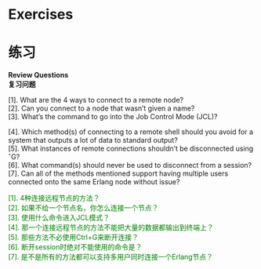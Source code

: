 # Exercises
# 练习
**Review Questions**<br>
**复习问题**<br>

[1]. What are the 4 ways to connect to a remote node?<br>
[2]. Can you connect to a node that wasn’t given a name?<br>
[3]. What’s the command to go into the Job Control Mode (JCL)?<br>

[4]. Which method(s) of connecting to a remote shell should you avoid for a system that outputs a lot of data to standard output?<br>
[5]. What instances of remote connections shouldn’t be disconnected using ˆG?<br>
[6]. What command(s) should never be used to disconnect from a session?<br>
[7]. Can all of the methods mentioned support having multiple users connected onto the same Erlang node without issue?<br>
<p></p> <font color="green">

[1]. 4种连接远程节点的方法？<br>
[2]. 如果不给一个节点名，你怎么连接一个节点？<br>
[3]. 使用什么命令进入JCL模式？<br>
[4]. 那一个连接远程节点的方法不能把大量的数据都输出到终端上？<br>
[5]. 那些方法不必使用Ctrl+G来断开连接？<br>
[6]. 断开session时绝对不能使用的命令是？<br>
[7]. 是不是所有的方法都可以支持多用户同时连接一个Erlang节点？<br>
</font> <p></p>

